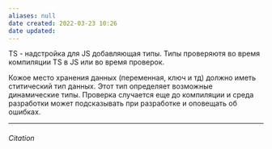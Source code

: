 ```yaml
---
aliases: null
date created: 2022-03-23 10:26
date updated:
---
```


TS - надстройка для JS добавляющая типы. Типы проверяютя во время компиляции TS в JS или во время проверок.

Кожое место хранения данных (переменная, ключ и тд) должно иметь ститический тип данных. Этот тип определяет возможные динамические типы.
Проверка случается еще до компиляции и среда разработки может подсказывать при разработке и оповещать об ошибках.

---

###### Citation

